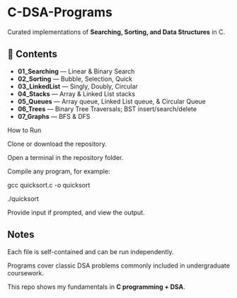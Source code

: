 # C-DSA-Programs

Curated implementations of **Searching, Sorting, and Data Structures** in C.

## 📂 Contents
- **01_Searching** — Linear & Binary Search
- **02_Sorting** — Bubble, Selection, Quick
- **03_LinkedList** — Singly, Doubly, Circular
- **04_Stacks** — Array & Linked List stacks
- **05_Queues** — Array queue, Linked List queue, & Circular Queue
- **06_Trees** — Binary Tree Traversals; BST insert/search/delete
- **07_Graphs** — BFS & DFS

How to Run

Clone or download the repository.

Open a terminal in the repository folder.

Compile any program, for example:

gcc quicksort.c -o quicksort

./quicksort

Provide input if prompted, and view the output.

## Notes

Each file is self-contained and can be run independently.

Programs cover classic DSA problems commonly included in undergraduate coursework.

This repo shows my fundamentals in **C programming + DSA**.  
